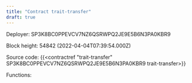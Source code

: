 ```yaml
---
title: "Contract trait-transfer"
draft: true
---
```

Deployer: SP3K8BC0PPEVCV7NZ6QSRWPQ2JE9E5B6N3PA0KBR9


 



Block height: 54842 (2022-04-04T07:39:54.000Z)

Source code: {{<contractref "trait-transfer" SP3K8BC0PPEVCV7NZ6QSRWPQ2JE9E5B6N3PA0KBR9 trait-transfer>}}

Functions:


